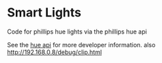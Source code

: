 # Smart Lights

Code for phillips hue lights via the phillips hue api


See the [hue api](https://www.developers.meethue.com) for more developer information.
also http://192.168.0.8/debug/clip.html
